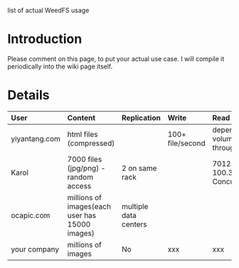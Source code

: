 list of actual WeedFS usage

# Introduction #

Please comment on this page, to put your actual use case. I will compile it periodically into the wiki page itself.

# Details #

| User | Content |Replication | Write |Read|
|:-----|:--------|:-----------|:------|:---|
|yiyantang.com |html files (compressed)|  |100+ file/second|depends on the volume server throughout|
| Karol |7000 files (jpg/png) - random access| 2 on same rack |  |7012.78 file/sec, 100.39 MB/sec, Concurrency:282.40|
|ocapic.com| millions of images(each user has 15000 images)| multiple data centers |  |  |
|your company| millions of images| No | xxx |xxx |